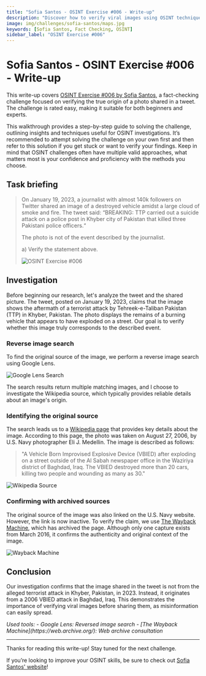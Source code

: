 ```yaml
---
title: "Sofia Santos - OSINT Exercise #006 - Write-up"
description: "Discover how to verify viral images using OSINT techniques in this step-by-step analysis. Learn how to conduct a reverse image search, use archived sources, and debunk misinformation effectively."
image: img/challenges/sofia-santos/maps.jpg
keywords: [Sofia Santos, Fact Checking, OSINT]
sidebar_label: "OSINT Exercise #006"
---
```


# Sofia Santos - OSINT Exercise #006 - Write-up

This write-up covers [OSINT Exercise #006 by Sofia Santos](https://gralhix.com/list-of-osint-exercises/osint-exercise-006/), a fact-checking challenge focused on verifying the true origin of a photo shared in a tweet. The challenge is rated easy, making it suitable for both beginners and experts.

This walkthrough provides a step-by-step guide to solving the challenge, outlining insights and techniques useful for OSINT investigations. It’s recommended to attempt solving the challenge on your own first and then refer to this solution if you get stuck or want to verify your findings. Keep in mind that OSINT challenges often have multiple valid approaches, what matters most is your confidence and proficiency with the methods you choose.

## Task briefing

> On January 19, 2023, a journalist with almost 140k followers on Twitter shared an image of a destroyed vehicle amidst a large cloud of smoke and fire. The tweet said: “BREAKING: TTP carried out a suicide attack on a police post in Khyber city of Pakistan that killed three Pakistani police officers.“
>
> The photo is not of the event described by the journalist.
>
> a) Verify the statement above.
>
> ![OSINT Exercise #006](/img/challenges/sofia-santos/osint-exercise-006/sofia-santos-006-1.png "OSINT Exercise #006")

## Investigation

Before beginning our research, let's analyze the tweet and the shared picture. The tweet, posted on January 19, 2023, claims that the image shows the aftermath of a terrorist attack by Tehreek-e-Taliban Pakistan (TTP) in Khyber, Pakistan. The photo displays the remains of a burning vehicle that appears to have exploded on a street. Our goal is to verify whether this image truly corresponds to the described event.

### Reverse image search

To find the original source of the image, we perform a reverse image search using Google Lens.

![Google Lens Search](/img/challenges/sofia-santos/osint-exercise-006/sofia-santos-006-2.png "Google Lens Search")

The search results return multiple matching images, and I choose to investigate the Wikipedia source, which typically provides reliable details about an image's origin.

### Identifying the original source

The search leads us to a [Wikipedia page](https://en.m.wikipedia.org/wiki/File:WaziriyaAutobombeIrak.jpg) that provides key details about the image. According to this page, the photo was taken on August 27, 2006, by U.S. Navy photographer Eli J. Medellin. The image is described as follows:

> "A Vehicle Born Improvised Explosive Device (VBIED) after exploding on a street outside of the Al Sabah newspaper office in the Waziriya district of Baghdad, Iraq. The VBIED destroyed more than 20 cars, killing two people and wounding as many as 30."

![Wikipedia Source](/img/challenges/sofia-santos/osint-exercise-006/sofia-santos-006-3.png "Wikipedia Source")

### Confirming with archived sources

The original source of the image was also linked on the U.S. Navy website. However, the link is now inactive. To verify the claim, we use [The Wayback Machine](https://web.archive.org/web/20160304200237/http://www.navy.mil/view_image.asp?id=38460), which has archived the page. Although only one capture exists from March 2016, it confirms the authenticity and original context of the image.

![Wayback Machine](/img/challenges/sofia-santos/osint-exercise-006/sofia-santos-006-4.png "Wayback Machine")

## Conclusion

Our investigation confirms that the image shared in the tweet is not from the alleged terrorist attack in Khyber, Pakistan, in 2023. Instead, it originates from a 2006 VBIED attack in Baghdad, Iraq. This demonstrates the importance of verifying viral images before sharing them, as misinformation can easily spread.

<em>
Used tools:
- Google Lens: Reversed image search
- [The Wayback Machine](https://web.archive.org/): Web archive consultation
</em>

---

Thanks for reading this write-up! Stay tuned for the next challenge.

If you’re looking to improve your OSINT skills, be sure to check out [Sofia Santos' website](https://gralhix.com/)!
